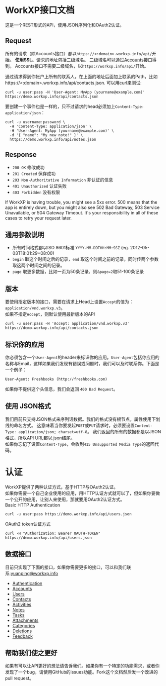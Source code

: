 # WorkXP接口文档
这是一个REST形式的API，使用JSON序列化和OAuth2认证。

## Request

所有的请求（除Accounts接口）都以`https://<:domain>.workxp.info/api/`开始。 **使用SSL**。请求的地址包括二级域名。
二级域名可以通过[Accounts](https://github.com/yuanping/workxp-api/blob/master/sections/accounts.md)接口得到。
Accounts接口不需要二级域名，以`https://workxp.info/api/`开始。

通过请求得到你帐户上所有的联系人，在上面的地址后面加上联系的Path，比如 https://<:domain>.workxp.info/api/contacts.json. 可以用curl来测试:

```shell
curl -u user:pass -H 'User-Agent: MyApp (yourname@example.com)' https://demo.workxp.info/api/contacts.json
```

要创建一个事件也是一样的，只不过请求的head必须加上`Content-Type: application/json`：

```shell
curl -u username:password \
  -H 'Content-Type: application/json' \
  -H 'User-Agent: MyApp (yourname@example.com)' \
  -d '{ "name": "My new note!" }' \
  https://demo.workxp.info/api/notes.json
```

## Response

* `200 OK` 修改成功
* `201 Created` 保存成功
* `203 Non-Authoritative Information` 非认证的信息
* `401 Unauthorized` 认证失败
* `403 Forbidden` 没有权限

If WorkXP is having trouble, you might see a 5xx error. 500 means that the app is entirely down, but you might also see 502 Bad Gateway, 503 Service Unavailable, or 504 Gateway Timeout. It's your responsibility in all of these cases to retry your request later. 

## 通用参数说明

* 所有时间格式都以ISO 8601标准 `YYYY-MM-DDTHH:MM:SSZ` (eg. 2012-05-03T18:01:29+08:00)  
* `begin` 取这个时间之后的记录，`end` 取这个时间之前的记录，同时传两个参数取这两个时间之间的记录。  
* `page` 取更多数据，比如一页为50条记录，则`&page=2`取51-100条记录

## 版本
要使用指定版本的接口，需要在请求上Head上设置`Accept`的值为：`application/vnd.workxp.v3`。  
如果不指定`Accept`，则默认使用最新版本的API
```shell
curl -u user:pass -H 'Accept: application/vnd.workxp.v3' https://demo.workxp.info/api/contacts.json
```

## 标识你的应用
你必须包含一个`User-Agent`的header来标识你的应用。`User-Agent`包括你应用的名称与Email，这样如果我们发现有错误或问题时，我们可以及时联系你。下面是一个例子：

    User-Agent: Freshbooks (http://freshbooks.com)

如果你不提供这个头信息，我们会返回 `400 Bad Request`。

## 使用 JSON格式
我们目前只支持JSON格式来序列话数据。我们的格式没有根节点，属性使用下划线的命名方式。
这意味着当你要发起`POST`或`PUT`请求时，必须要设置`Content-Type: application/json; charset=utf-8`。
我们返回的所有的数据都是以JSON格式，所以API URL都以.json结尾。  
如果你忘记了设置`Content-Type`，会收到`415 Unsupported Media Type`的返回代码。

# 认证
WorkXP提供了两种认证方式，基于HTTP与OAuth2认证。  
如果你需要一个自己企业使用的应用，用HTTP认证方式就可以了，但如果你要做一个公开的应用，让别人来使用，那就要用OAuth2认证方式。  
Basic HTTP Authentication  

	curl -u user:pass https://demo.workxp.info/api/users.json
	
OAuth2 token认证方式  

	curl -H "Authorization: Bearer OAUTH-TOKEN" https://demo.workxp.info/api/users.json

## 数据接口
目前只实现了下面的接口，如果你需要更多的接口，可以和我们联系:yuanping@workxp.info
* [Authentication](https://github.com/yuanping/workxp-api/blob/master/sections/authentication.md)
* [Accounts](https://github.com/yuanping/workxp-api/blob/master/sections/accounts.md)
* [Users](https://github.com/yuanping/workxp-api/blob/master/sections/users.md)
* [Contacts](https://github.com/yuanping/workxp-api/blob/master/sections/contacts.md)
* [Activities](https://github.com/yuanping/workxp-api/blob/master/sections/activities.md)
* [Notes](https://github.com/yuanping/workxp-api/blob/master/sections/notes.md)
* [Tasks](https://github.com/yuanping/workxp-api/blob/master/sections/tasks.md)
* [Attachments](https://github.com/yuanping/workxp-api/blob/master/sections/attachments.md)
* [Categories](https://github.com/yuanping/workxp-api/blob/master/sections/categories.md)
* [Deletions](https://github.com/yuanping/workxp-api/blob/master/sections/deletions.md)
* [Feedback](https://github.com/yuanping/workxp-api/blob/master/sections/feedback.md)

## 帮助我们使之更好
如果有可以让API更好的想法请告诉我们。如果你有一个特定的功能需求，或者你发现了一个bug，请使用GitHub的issues功能。Fork这个文档然后发一个改进的pull request。  